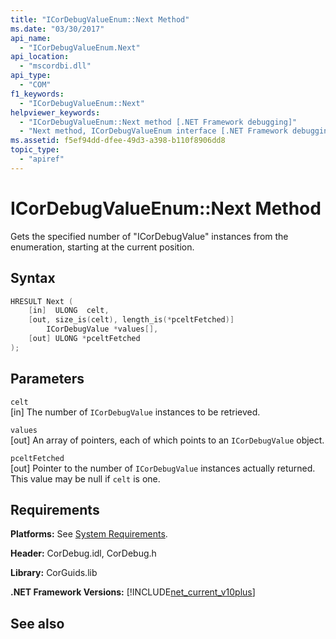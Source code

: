 ```yaml
---
title: "ICorDebugValueEnum::Next Method"
ms.date: "03/30/2017"
api_name: 
  - "ICorDebugValueEnum.Next"
api_location: 
  - "mscordbi.dll"
api_type: 
  - "COM"
f1_keywords: 
  - "ICorDebugValueEnum::Next"
helpviewer_keywords: 
  - "ICorDebugValueEnum::Next method [.NET Framework debugging]"
  - "Next method, ICorDebugValueEnum interface [.NET Framework debugging]"
ms.assetid: f5ef94dd-dfee-49d3-a398-b110f8906dd8
topic_type: 
  - "apiref"
---
```

# ICorDebugValueEnum::Next Method
Gets the specified number of "ICorDebugValue" instances from the enumeration, starting at the current position.  
  
## Syntax  
  
```cpp  
HRESULT Next (  
    [in]  ULONG  celt,  
    [out, size_is(celt), length_is(*pceltFetched)]  
        ICorDebugValue *values[],  
    [out] ULONG *pceltFetched  
);  
```  
  
## Parameters  
 `celt`  
 [in] The number of `ICorDebugValue` instances to be retrieved.  
  
 `values`  
 [out] An array of pointers, each of which points to an `ICorDebugValue` object.  
  
 `pceltFetched`  
 [out] Pointer to the number of `ICorDebugValue` instances actually returned. This value may be null if `celt` is one.  
  
## Requirements  
 **Platforms:** See [System Requirements](../../../../docs/framework/get-started/system-requirements.md).  
  
 **Header:** CorDebug.idl, CorDebug.h  
  
 **Library:** CorGuids.lib  
  
 **.NET Framework Versions:** [!INCLUDE[net_current_v10plus](../../../../includes/net-current-v10plus-md.md)]  
  
## See also
